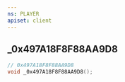 ```yaml
---
ns: PLAYER
apiset: client
---
```

## _0x497A18F8F88AA9D8

```c
// 0x497A18F8F88AA9D8
void _0x497A18F8F88AA9D8();
```





